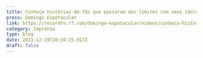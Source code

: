 ```yaml
---
title: Conheça histórias de fãs que passaram dos limites com seus ídolos
press: Domingo Espetacular
link: https://recordtv.r7.com/domingo-espetacular/videos/conheca-historias-de-fas-que-passaram-dos-limites-com-seus-idolos-19122021
category: Imprensa
type: blog
date: 2021-12-19T10:34:25.917Z
draft: false
---
```

